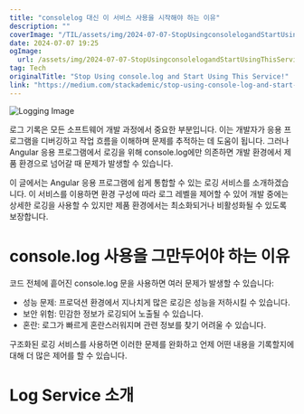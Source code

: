 ```yaml
---
title: "consolelog 대신 이 서비스 사용을 시작해야 하는 이유"
description: ""
coverImage: "/TIL/assets/img/2024-07-07-StopUsingconsolelogandStartUsingThisService_0.png"
date: 2024-07-07 19:25
ogImage:
  url: /assets/img/2024-07-07-StopUsingconsolelogandStartUsingThisService_0.png
tag: Tech
originalTitle: "Stop Using console.log and Start Using This Service!"
link: "https://medium.com/stackademic/stop-using-console-log-and-start-using-this-service-0d3eaddfde45"
---
```


![Logging Image](/TIL/assets/img/2024-07-07-StopUsingconsolelogandStartUsingThisService_0.png)

로그 기록은 모든 소프트웨어 개발 과정에서 중요한 부분입니다. 이는 개발자가 응용 프로그램을 디버깅하고 작업 흐름을 이해하며 문제를 추적하는 데 도움이 됩니다. 그러나 Angular 응용 프로그램에서 로깅을 위해 console.log에만 의존하면 개발 환경에서 제품 환경으로 넘어갈 때 문제가 발생할 수 있습니다.

이 글에서는 Angular 응용 프로그램에 쉽게 통합할 수 있는 로깅 서비스를 소개하겠습니다. 이 서비스를 이용하면 환경 구성에 따라 로그 레벨을 제어할 수 있어 개발 중에는 상세한 로깅을 사용할 수 있지만 제품 환경에서는 최소화되거나 비활성화될 수 있도록 보장합니다.

# console.log 사용을 그만두어야 하는 이유

<!-- TIL 수평 -->

<ins class="adsbygoogle"
     style="display:block"
     data-ad-client="ca-pub-4877378276818686"
     data-ad-slot="1549334788"
     data-ad-format="auto"
     data-full-width-responsive="true"></ins>

<script>
(adsbygoogle = window.adsbygoogle || []).push({});
</script>

코드 전체에 흩어진 console.log 문을 사용하면 여러 문제가 발생할 수 있습니다:

- 성능 문제: 프로덕션 환경에서 지나치게 많은 로깅은 성능을 저하시킬 수 있습니다.
- 보안 위험: 민감한 정보가 로깅되어 노출될 수 있습니다.
- 혼란: 로그가 빠르게 혼란스러워지며 관련 정보를 찾기 어려울 수 있습니다.

구조화된 로깅 서비스를 사용하면 이러한 문제를 완화하고 언제 어떤 내용을 기록할지에 대해 더 많은 제어를 할 수 있습니다.

# Log Service 소개
